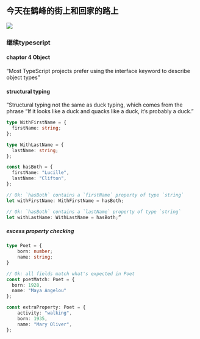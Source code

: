 ## 今天在鹤峰的街上和回家的路上

![](@/public/images/dailiy/20230710/1.jpg)


### 继续typescript

#### chaptor 4 Object

“Most TypeScript projects prefer using the interface keyword to describe object types”

#### structural typing

“Structural typing not the same as duck typing, which comes from the phrase “If it looks like a duck and quacks like a duck, it’s probably a duck.”

```ts
type WithFirstName = {
  firstName: string;
};

type WithLastName = {
  lastName: string;
};

const hasBoth = {
  firstName: "Lucille",
  lastName: "Clifton",
};

// Ok: `hasBoth` contains a `firstName` property of type `string`
let withFirstName: WithFirstName = hasBoth;

// Ok: `hasBoth` contains a `lastName` property of type `string`
let withLastName: WithLastName = hasBoth;”
```


##### excess property checking


```ts
type Poet = {
    born: number;
    name: string;
}

// Ok: all fields match what's expected in Poet
const poetMatch: Poet = {
  born: 1928,
  name: "Maya Angelou"
};

const extraProperty: Poet = {
    activity: "walking",
    born: 1935,
    name: "Mary Oliver",
};
```